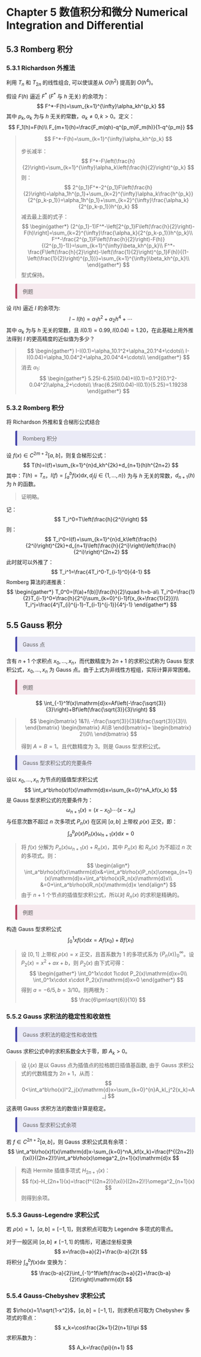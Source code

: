 # Chapter 5 数值积分和微分 Numerical Integration and Differential

## 5.3 Romberg 积分

### 5.3.1 Richardson 外推法

利用 $T_n$ 和 $T_{2n}$ 的线性组合, 可以使误差从 $O(h^2)$ 提高到 $O(h^4)$。

假设 $F(h)$ 逼近 $F^*$ ($F^*$ 与 $h$ 无关) 的余项为：
$$
F^*-F(h)=\sum_{k=1}^{\infty}\alpha_kh^{p_k}
$$
其中 $p_k,\alpha_k$ 为与 $h$ 无关的常数，$\alpha_k\ne0,k>0$。定义：
$$
F_1(h)=F(h)\\
F_{m+1}(h)=\frac{F_m(qh)-q^{p_m}F_m(h)}{1-q^{p_m}}
$$

> $$
> F^*-F(h)=\sum_{k=1}^{\infty}\alpha_kh^{p_k}
> $$
>
> 步长减半：
> $$
> F^*-F\left(\frac{h}{2}\right)=\sum_{k=1}^{\infty}\alpha_k\left(\frac{h}{2}\right)^{p_k}
> $$
> 则：
> $$
> 2^{p_1}F^*-2^{p_1}F\left(\frac{h}{2}\right)=\alpha_1h^{p_1}+\sum_{k=2}^{\infty}\alpha_k\frac{h^{p_k}}{2^{p_k-p_1}}=\alpha_1h^{p_1}+\sum_{k=2}^{\infty}\frac{\alpha_k}{2^{p_k-p_1}}h^{p_k}
> $$
> 减去最上面的式子：
> $$
> \begin{gather*}
> (2^{p_1}-1)F^*-\left[2^{p_1}F\left(\frac{h}{2}\right)-F(h)\right]=\sum_{k=2}^{\infty}\frac{\alpha_k}{2^{p_k-p_1}}h^{p_k}\\
> F^*-\frac{2^{p_1}F\left(\frac{h}{2}\right)-F(h)}{(2^{p_1}-1)}=\sum_{k=1}^{\infty}\beta_kh^{p_k}\\
> F^*-\frac{F\left(\frac{h}{2}\right)-\left(\frac{1}{2}\right)^{p_1}F(h)}{(1-\left(\frac{1}{2}\right)^{p_1})}=\sum_{k=1}^{\infty}\beta_kh^{p_k}\\
> \end{gather*}
> $$
> 型式保持。
>

<blockquote style="border-left: 5px solid #b94263; border-radius: 3px 0 0 3px; padding: 10px 15px; background-color: rgba(185, 66, 110, 0.1)">
    例题
</blockquote>

设 $I(h)$ 逼近 $I$ 的余项为:
$$
I-I(h)=\alpha_1h^2+\alpha_2h^4+\cdots
$$
其中 $\alpha_k$ 为与 $h$ 无关的常数，且 $I(0.1)=0.99,I(0.04)=1.20$，在此基础上用外推法得到 $I$ 的更高精度的近似值为多少？

> $$
> \begin{gather*}
> I-I(0.1)=\alpha_10.1^2+\alpha_20.1^4+\cdots\\
> I-I(0.04)=\alpha_10.04^2+\alpha_20.04^4+\cdots\\
> \end{gather*}
> $$
> 消去 $\alpha_1$:
> $$
> \begin{gather*}
> 5.25I-6.25I(0.04)+I(0.1)=0.1^2(0.1^2-0.04^2)\alpha_2+\cdots\\
> \frac{6.25I(0.04)-I(0.1)}{5.25}=1.19238
> \end{gather*}
> $$
> 

### 5.3.2 Romberg 积分

将 Richardson 外推和复合梯形公式结合

<blockquote style="border-left: 5px solid #4545aa; border-radius: 3px 0 0 3px; padding: 10px 15px; background-color: rgba(70, 70, 188, 0.1)">
    Romberg 积分
</blockquote>

设 $f(x)\in C^{2m+2}[a,b]$，则复合梯形公式：
$$
T(h)=I(f)+\sum_{k=1}^{n}d_kh^{2k}+d_{n+1}(h)h^{2n+2}
$$
其中：$T(h)=T_n$，$I(f)=\int_a^bf(x)\mathrm{d}x,d_j(j\in\{1,\dots,n\})$ 为与 $h$ 无关的常数，$d_{n+1}(h)$ 为 $h$ 的函数。

> 证明略。

记：
$$
T_i^0=T\left(\frac{h}{2^i}\right)
$$
则：
$$
T_i^0=I(f)+\sum_{k=1}^{n}d_k\left(\frac{h}{2^i}\right)^{2k}+d_{n+1}\left(\frac{h}{2^i}\right)\left(\frac{h}{2^i}\right)^{2n+2}
$$
此时就可以外推了：
$$
T_i^1=\frac{4T_i^0-T_{i-1}^0}{4-1}
$$
Romberg 算法的递推表：
$$
\begin{gather*}
T_0^0=[f(a)+f(b)]\frac{h}{2}\quad h=b-a\\
T_i^0=\frac{1}{2}T_{i-1}^0+\frac{h}{2^i}\sum_{k=0}^{i-1}f(x_{k+\frac{1}{2}})\\
T_i^j=\frac{4^jT_{i}^{j-1}-T_{i-1}^{j-1}}{4^j-1}
\end{gather*}
$$

## 5.5 Gauss 积分

<blockquote style="border-left: 5px solid #4545aa; border-radius: 3px 0 0 3px; padding: 10px 15px; background-color: rgba(70, 70, 188, 0.1)">
    Gauss 点
</blockquote>

含有 $n+1$ 个求积点 $x_0,\dots,x_n$，而代数精度为 $2n+1$ 的求积公式称为 Gauss 型求积公式，$x_0,\dots,x_n$ 为 Gauss 点。由于上式为非线性方程组，实际计算非常困难。

<blockquote style="border-left: 5px solid #b94263; border-radius: 3px 0 0 3px; padding: 10px 15px; background-color: rgba(185, 66, 110, 0.1)">
    例题
</blockquote>

$$
\int_{-1}^1f(x)\mathrm{d}x=Af\left(-\frac{\sqrt{3}}{3}\right)+Bf\left(\frac{\sqrt{3}}{3}\right)
$$

> $$
> \begin{bmatrix}
> 1&1\\
> -\frac{\sqrt{3}}{3}&\frac{\sqrt{3}}{3}\\
> \end{bmatrix}
> \begin{bmatrix}
> A\\B
> \end{bmatrix}=
> \begin{bmatrix}
> 2\\0\\
> \end{bmatrix}
> $$
>
> 得到 $A=B=1$。且代数精度为 3。则是 Gauss 型求积公式。
>

<blockquote style="border-left: 5px solid #4545aa; border-radius: 3px 0 0 3px; padding: 10px 15px; background-color: rgba(70, 70, 188, 0.1)">
    Gauss 型求积公式的充要条件
</blockquote>

设以 $x_0,\dots,x_n$ 为节点的插值型求积公式
$$
\int_a^b\rho(x)f(x)\mathrm{d}x=\sum_{k=0}^nA_kf(x_k)
$$
是 Gauss 型求积公式的充要条件为：
$$
\omega_{n+1}(x)=(x-x_0)\cdots(x-x_n)
$$
与任意次数不超过 $n$ 次多项式 $P_{n}(x)$ 在区间 $[a,b]$ 上带权 $\rho(x)$ 正交，即：
$$
\int_a^b\rho(x)P_n(x)\omega_{n+1}(x)\mathrm{d}x=0
$$

> 将 $f(x)$ 分解为 $P_n(x)\omega_{n+1}(x)+R_n(x)$，其中 $P_n(x)$ 和 $R_n(x)$ 为不超过 $n$ 次的多项式。则：
> $$
> \begin{align*}
> \int_a^b\rho(x)f(x)\mathrm{d}x&=\int_a^b\rho(x)P_n(x)\omega_{n+1}(x)\mathrm{d}x+\int_a^b\rho(x)R_n(x)\mathrm{d}x\\
> &=0+\int_a^b\rho(x)R_n(x)\mathrm{d}x
> \end{align*}
> $$
> 由于 $n+1$ 个节点的插值型求积公式，所以对 $R_n(x)$ 的求积是精确的。

<blockquote style="border-left: 5px solid #b94263; border-radius: 3px 0 0 3px; padding: 10px 15px; background-color: rgba(185, 66, 110, 0.1)">
    例题
</blockquote>

构造 Gauss 型求积公式
$$
\int_0^1xf(x)\mathrm{d}x=Af(x_0)+Bf(x_1)
$$

> 设 $[0,1]$ 上带权 $\rho(x)=x$ 正交，且首系数为 $1$ 的多项式系为 $\{P_n(x)\}_0^{\infty}$。设 $P_2(x)=x^2+ax+b$，则 $P_2(x)$ 由下式可得：
> $$
> \begin{gather*}
> \int_0^1x\cdot 1\cdot P_2(x)\mathrm{d}x=0\\
> \int_0^1x\cdot x\cdot P_2(x)\mathrm{d}x=0
> \end{gather*}
> $$
> 得到 $a=-6/5,b=3/10$。则两根为：
> $$
> \frac{6\pm\sqrt{6}}{10}
> $$

### 5.5.2 Gauss 求积法的稳定性和收敛性

<blockquote style="border-left: 5px solid #4545aa; border-radius: 3px 0 0 3px; padding: 10px 15px; background-color: rgba(70, 70, 188, 0.1)">
    Gauss 求积法的稳定性和收敛性
</blockquote>

Gauss 求积公式中的求积系数全大于零，即 $A_k>0$。

> 设 $l_j(x)$ 是以 Gauss 点为插值点的拉格朗日插值基函数, 由于 Gauss 求积公式的代数精度为 $2n+1$，从而：
> $$
> 0<\int_a^b\rho(x)l^2_j(x)\mathrm{d}x=\sum_{k=0}^{n}A_kl_j^2(x_k)=A_j
> $$

这表明 Gauss 求积方法的数值计算是稳定。

<blockquote style="border-left: 5px solid #4545aa; border-radius: 3px 0 0 3px; padding: 10px 15px; background-color: rgba(70, 70, 188, 0.1)">
    Gauss 型求积公式余项
</blockquote>

若 $f\in C^{2n+2}[a,b]$，则 Gauss 求积公式具有余项：
$$
\int_a^b\rho(x)f(x)\mathrm{d}x-\sum_{k=0}^nA_kf(x_k)=\frac{f^{(2n+2)}(\xi)}{(2n+2)!}\int_a^b\rho(x)\omega^2_{n+1}(x)\mathrm{d}x
$$

> 构造 Hermite 插值多项式 $H_{2n+1}(x)$：
> $$
> f(x)-H_{2n+1}(x)=\frac{f^{(2n+2)}(\xi)}{(2n+2)!}\omega^2_{n+1}(x)
> $$
> 则得到余项。

### 5.5.3 Gauss-Legendre 求积公式

若 $\rho(x)=1$，$[a,b]=[-1,1]$，则求积点可取为 Legendre 多项式的零点。

对于一般区间 $[a,b]\ne[-1,1]$ 的情形，可通过坐标变换
$$
x=\frac{b+a}{2}+\frac{b-a}{2}t
$$
将积分 $\int_a^bf(x)\mathrm{d}x$ 变换为：
$$
\frac{b-a}{2}\int_{-1}^1f\left(\frac{b+a}{2}+\frac{b-a}{2}t\right)\mathrm{d}t
$$

### 5.5.4 Gauss-Chebyshev 求积公式

若 $\rho(x)=1/\sqrt{1-x^2}$，$[a,b]=[-1,1]$，则求积点可取为 Chebyshev 多项式的零点：
$$
x_k=\cos\frac{2k+1}{2(n+1)}\pi
$$
求积系数为：
$$
A_k=\frac{\pi}{n+1}
$$

